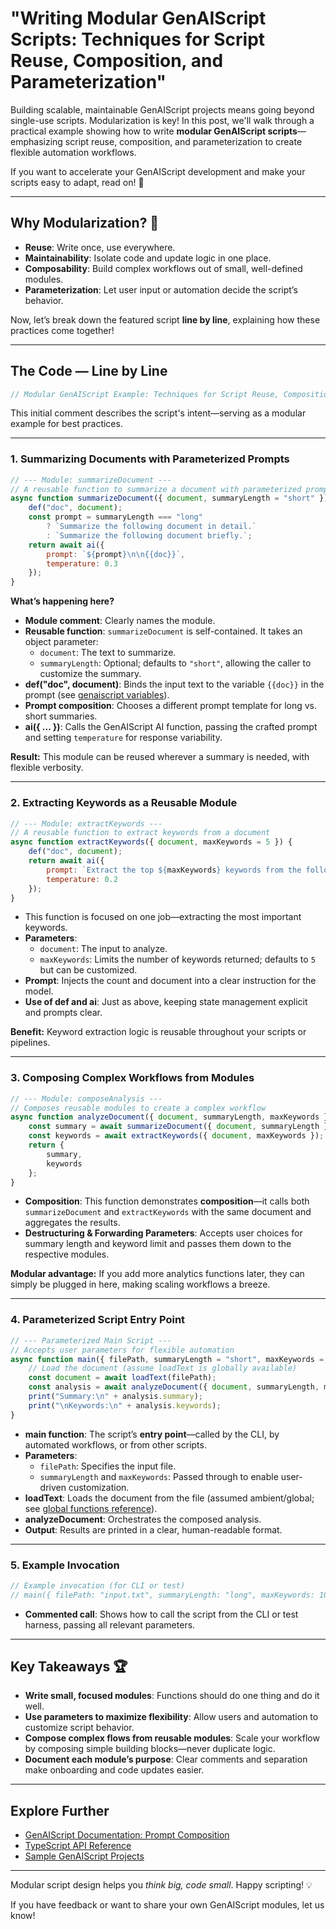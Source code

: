 # "Writing Modular GenAIScript Scripts: Techniques for Script Reuse, Composition, and Parameterization"

Building scalable, maintainable GenAIScript projects means going beyond single-use scripts. Modularization is key! In this post, we'll walk through a practical example showing how to write **modular GenAIScript scripts**—emphasizing script reuse, composition, and parameterization to create flexible automation workflows. 

If you want to accelerate your GenAIScript development and make your scripts easy to adapt, read on! 🚀

---

## Why Modularization? 🧩

- **Reuse**: Write once, use everywhere.
- **Maintainability**: Isolate code and update logic in one place.
- **Composability**: Build complex workflows out of small, well-defined modules.
- **Parameterization**: Let user input or automation decide the script’s behavior.

Now, let’s break down the featured script **line by line**, explaining how these practices come together!

---

## The Code — Line by Line

```js
// Modular GenAIScript Example: Techniques for Script Reuse, Composition, and Parameterization
```

This initial comment describes the script's intent—serving as a modular example for best practices.

---

### 1. Summarizing Documents with Parameterized Prompts

```js
// --- Module: summarizeDocument ---
// A reusable function to summarize a document with parameterized prompt
async function summarizeDocument({ document, summaryLength = "short" }) {
    def("doc", document);
    const prompt = summaryLength === "long"
        ? `Summarize the following document in detail.`
        : `Summarize the following document briefly.`;
    return await ai({
        prompt: `${prompt}\n\n{{doc}}`,
        temperature: 0.3
    });
}
```

**What’s happening here?**

- **Module comment**: Clearly names the module.
- **Reusable function**: `summarizeDocument` is self-contained. It takes an object parameter:
  - `document`: The text to summarize.
  - `summaryLength`: Optional; defaults to `"short"`, allowing the caller to customize the summary.
- **def("doc", document)**: Binds the input text to the variable `{{doc}}` in the prompt (see [genaiscript variables](https://microsoft.github.io/genaiscript/docs/reference/prompts/#prompt-variables)).
- **Prompt composition**: Chooses a different prompt template for long vs. short summaries.
- **ai({ ... })**: Calls the GenAIScript AI function, passing the crafted prompt and setting `temperature` for response variability.

**Result:** This module can be reused wherever a summary is needed, with flexible verbosity.

---

### 2. Extracting Keywords as a Reusable Module

```js
// --- Module: extractKeywords ---
// A reusable function to extract keywords from a document
async function extractKeywords({ document, maxKeywords = 5 }) {
    def("doc", document);
    return await ai({
        prompt: `Extract the top ${maxKeywords} keywords from the following document.\n\n{{doc}}`,
        temperature: 0.2
    });
}
```

- This function is focused on one job—extracting the most important keywords.
- **Parameters**:
  - `document`: The input to analyze.
  - `maxKeywords`: Limits the number of keywords returned; defaults to `5` but can be customized.
- **Prompt**: Injects the count and document into a clear instruction for the model.
- **Use of def and ai**: Just as above, keeping state management explicit and prompts clear.

**Benefit:** Keyword extraction logic is reusable throughout your scripts or pipelines.

---

### 3. Composing Complex Workflows from Modules

```js
// --- Module: composeAnalysis ---
// Composes reusable modules to create a complex workflow
async function analyzeDocument({ document, summaryLength, maxKeywords }) {
    const summary = await summarizeDocument({ document, summaryLength });
    const keywords = await extractKeywords({ document, maxKeywords });
    return {
        summary,
        keywords
    };
}
```

- **Composition**: This function demonstrates **composition**—it calls both `summarizeDocument` and `extractKeywords` with the same document and aggregates the results.
- **Destructuring & Forwarding Parameters**: Accepts user choices for summary length and keyword limit and passes them down to the respective modules.

**Modular advantage:** If you add more analytics functions later, they can simply be plugged in here, making scaling workflows a breeze.

---

### 4. Parameterized Script Entry Point

```js
// --- Parameterized Main Script ---
// Accepts user parameters for flexible automation
async function main({ filePath, summaryLength = "short", maxKeywords = 5 }) {
    // Load the document (assume loadText is globally available)
    const document = await loadText(filePath);
    const analysis = await analyzeDocument({ document, summaryLength, maxKeywords });
    print("Summary:\n" + analysis.summary);
    print("\nKeywords:\n" + analysis.keywords);
}
```

- **main function**: The script’s **entry point**—called by the CLI, by automated workflows, or from other scripts.
- **Parameters**:
  - `filePath`: Specifies the input file.
  - `summaryLength` and `maxKeywords`: Passed through to enable user-driven customization.
- **loadText**: Loads the document from the file (assumed ambient/global; see [global functions reference](https://microsoft.github.io/genaiscript/docs/reference/api/#globally-available-functions)).
- **analyzeDocument**: Orchestrates the composed analysis.
- **Output**: Results are printed in a clear, human-readable format.

---

### 5. Example Invocation

```js
// Example invocation (for CLI or test)
// main({ filePath: "input.txt", summaryLength: "long", maxKeywords: 10 });
```

- **Commented call**: Shows how to call the script from the CLI or test harness, passing all relevant parameters.

---

## Key Takeaways 🏆

- **Write small, focused modules**: Functions should do one thing and do it well.
- **Use parameters to maximize flexibility**: Allow users and automation to customize script behavior.
- **Compose complex flows from reusable modules**: Scale your workflow by composing simple building blocks—never duplicate logic.
- **Document each module’s purpose**: Clear comments and separation make onboarding and code updates easier.

---

## Explore Further

- [GenAIScript Documentation: Prompt Composition](https://microsoft.github.io/genaiscript/docs/reference/prompts/#prompt-variables)
- [TypeScript API Reference](https://microsoft.github.io/genaiscript/docs/reference/api/)
- [Sample GenAIScript Projects](https://github.com/microsoft/genaiscript/tree/main/packages/sample/src)

---

Modular script design helps you *think big, code small*. Happy scripting! 💡

If you have feedback or want to share your own GenAIScript modules, let us know!